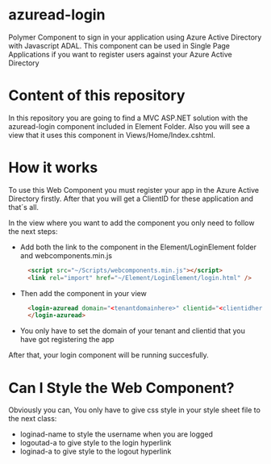 # azuread-login

Polymer Component to sign in your application using Azure Active Directory with Javascript ADAL. This component can be used
in Single Page Applications if you want to register users against your Azure Active Directory

# Content of this repository

In this repository you are going to find a MVC ASP.NET solution with the azuread-login component included in Element Folder.
Also you will see a view that it uses this component in Views/Home/Index.cshtml.

# How it works

To use this Web Component you must register your app in the Azure Active Directory firstly. After that you will get a ClientID
for these application and that´s all.

In the view where you want to add the component you only need to follow the next steps:

- Add both the link to the component in the Element/LoginElement folder and webcomponents.min.js
  
  ```html
    <script src="~/Scripts/webcomponents.min.js"></script>
    <link rel="import" href="~/Element/LoginElement/login.html" />
  ```
- Then add the component in your view
  
  ```html
    <login-azuread domain="<tenantdomainhere>" clientid="<clientidhere>">
    </login-azuread>
  ```
- You only have to set the domain of your tenant and clientid that you have got registering the app

After that, your login component will be running succesfully.

# Can I Style the Web Component?
  
  Obviously you can, You only have to give css style in your style sheet file to the next class:
  
  - loginad-name to style the username when you are logged
  - logoutad-a to give style to the login hyperlink
  - loginad-a to give style to the logout hyperlink
  
